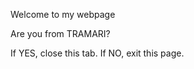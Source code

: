 Welcome to my webpage

Are you from TRAMARI?

If YES, close this tab. If NO, exit this page.







